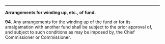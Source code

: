 ****

**Arrangements for winding up, etc., of fund.**

**94.** Any arrangements for the winding up of the fund or for its amalgamation with another fund shall be subject to the prior approval of, and subject to such conditions as may be imposed by, the Chief Commissioner or Commissioner.